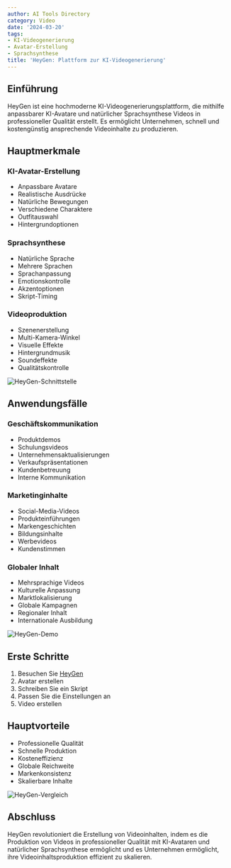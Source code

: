 ```yaml
---
author: AI Tools Directory
category: Video
date: '2024-03-20'
tags:
- KI-Videogenerierung
- Avatar-Erstellung
- Sprachsynthese
title: 'HeyGen: Plattform zur KI-Videogenerierung'
---
```


## Einführung

HeyGen ist eine hochmoderne KI-Videogenerierungsplattform, die mithilfe anpassbarer KI-Avatare und natürlicher Sprachsynthese Videos in professioneller Qualität erstellt. Es ermöglicht Unternehmen, schnell und kostengünstig ansprechende Videoinhalte zu produzieren.

## Hauptmerkmale

### KI-Avatar-Erstellung
- Anpassbare Avatare
- Realistische Ausdrücke
- Natürliche Bewegungen
- Verschiedene Charaktere
- Outfitauswahl
- Hintergrundoptionen

### Sprachsynthese
- Natürliche Sprache
- Mehrere Sprachen
- Sprachanpassung
- Emotionskontrolle
- Akzentoptionen
- Skript-Timing

### Videoproduktion
- Szenenerstellung
- Multi-Kamera-Winkel
- Visuelle Effekte
- Hintergrundmusik
- Soundeffekte
- Qualitätskontrolle

![HeyGen-Schnittstelle](/imgs/heygen/interface.jpg)

## Anwendungsfälle

### Geschäftskommunikation
- Produktdemos
- Schulungsvideos
- Unternehmensaktualisierungen
- Verkaufspräsentationen
- Kundenbetreuung
- Interne Kommunikation

### Marketinginhalte
- Social-Media-Videos
- Produkteinführungen
- Markengeschichten
- Bildungsinhalte
- Werbevideos
- Kundenstimmen

### Globaler Inhalt
- Mehrsprachige Videos
- Kulturelle Anpassung
- Marktlokalisierung
- Globale Kampagnen
- Regionaler Inhalt
- Internationale Ausbildung

![HeyGen-Demo](/imgs/heygen/demo.jpg)

## Erste Schritte

1. Besuchen Sie [HeyGen](https://heygen.com)
2. Avatar erstellen
3. Schreiben Sie ein Skript
4. Passen Sie die Einstellungen an
5. Video erstellen

## Hauptvorteile

- Professionelle Qualität
- Schnelle Produktion
- Kosteneffizienz
- Globale Reichweite
- Markenkonsistenz
- Skalierbare Inhalte

![HeyGen-Vergleich](/imgs/heygen/comparison.jpg)

## Abschluss

HeyGen revolutioniert die Erstellung von Videoinhalten, indem es die Produktion von Videos in professioneller Qualität mit KI-Avataren und natürlicher Sprachsynthese ermöglicht und es Unternehmen ermöglicht, ihre Videoinhaltsproduktion effizient zu skalieren.